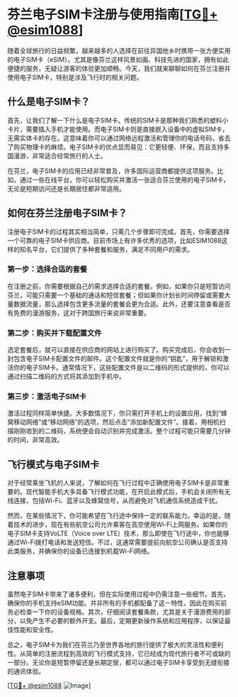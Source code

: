 # 芬兰电子SIM卡注册与使用指南[[TG💪+ @esim1088](https://t.me/s/esim1088)]

随着全球旅行的日益频繁，越来越多的人选择在前往异国他乡时携带一张方便实用的电子SIM卡（eSIM）。尤其是像芬兰这样风景如画、科技先进的国家，拥有如此便捷的服务，无疑让游客的体验更加顺畅。今天，我们就来聊聊如何在芬兰注册并使用电子SIM卡，特别是涉及飞行时的相关问题。

## 什么是电子SIM卡？

首先，让我们了解一下什么是电子SIM卡。传统的SIM卡是那种我们熟悉的塑料小卡片，需要插入手机才能使用。而电子SIM卡则是直接嵌入设备中的虚拟SIM卡，无需实体卡的存在。这意味着你可以通过网络远程激活和管理你的电话号码，省去了购买物理卡的麻烦。电子SIM卡的优点显而易见：它更轻便、环保，而且支持多国漫游，非常适合经常旅行的人士。

在芬兰，电子SIM卡的应用已经非常普及，许多国际运营商都提供这项服务。比如，通过一些在线平台，你可以轻松购买并激活一张适合芬兰使用的电子SIM卡，无论是短期访问还是长期居住都非常适用。

## 如何在芬兰注册电子SIM卡？

注册电子SIM卡的过程其实相当简单，只需几个步骤即可完成。首先，你需要选择一个可靠的电子SIM卡供应商。目前市场上有许多优秀的选项，比如ESIM1088这样的知名平台，它们提供了多种套餐和服务，满足不同用户的需求。

### 第一步：选择合适的套餐

在注册之前，你需要根据自己的需求选择合适的套餐。例如，如果你只是短暂访问芬兰，可能只需要一个基础的通话和短信套餐；但如果你计划长时间停留或需要大量数据流量，那么选择包含更多流量的套餐会更为合适。此外，还要注意查看是否有免费的漫游服务，这对于跨国旅行来说非常重要。

### 第二步：购买并下载配置文件

选定套餐后，就可以直接在供应商的网站上进行购买了。购买完成后，你会收到一封包含电子SIM卡配置文件的邮件。这个配置文件就是你的“钥匙”，用于解锁和激活你的电子SIM卡。通常情况下，这些配置文件是以二维码的形式提供的，你可以通过扫描二维码的方式将其添加到手机中。

### 第三步：激活电子SIM卡

激活过程同样简单快捷。大多数情况下，你只需打开手机上的设置应用，找到“蜂窝移动网络”或“移动网络”的选项，然后点击“添加新配置文件”。接着，用相机扫描刚刚收到的二维码，系统便会自动识别并完成激活。整个过程可能只需要几分钟的时间，非常高效。

## 飞行模式与电子SIM卡

对于经常乘坐飞机的人来说，了解如何在飞行过程中正确使用电子SIM卡是非常重要的。现代智能手机大多具备飞行模式功能，在开启此模式后，手机会关闭所有无线连接，包括Wi-Fi、蓝牙以及蜂窝信号，从而避免对飞机通信系统造成干扰。

然而，在某些情况下，你可能希望在飞行途中保持一定的联系能力。幸运的是，随着技术的进步，现在有些航空公司允许乘客在高空使用Wi-Fi上网服务。如果你的电子SIM卡支持VoLTE（Voice over LTE）技术，那么即使在飞行途中，你也能够通过Wi-Fi拨打电话和发送短信。不过，这通常需要提前向航空公司确认是否支持此类服务，并确保你的设备已连接到机载Wi-Fi网络。

## 注意事项

虽然电子SIM卡带来了诸多便利，但在实际使用过程中仍需注意一些细节。首先，确保你的手机支持eSIM功能。并非所有的手机都配备了这一特性，因此在购买前务必检查一下你的设备规格。其次，仔细阅读套餐条款，尤其是关于漫游费用的部分，以免产生不必要的额外开支。最后，定期更新操作系统和应用程序，以保证最佳性能和安全性。

总之，电子SIM卡为我们在芬兰乃至世界各地的旅行提供了极大的灵活性和便利性。从简单的注册流程到高效的飞行模式支持，它已经成为现代旅行者不可或缺的一部分。无论你是短暂停留还是长期定居，都可以通过电子SIM卡享受到无缝衔接的通讯体验。

[[TG💪+ @esim1088](https://t.me/s/esim1088) ![Image](https://i.postimg.cc/4NQfJmqS/Snipaste-2025-05-13-00-14-12.png)]